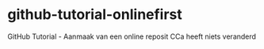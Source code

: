# github-tutorial-onlinefirst
GitHub Tutorial - Aanmaak van een online reposit
CCa heeft niets veranderd
